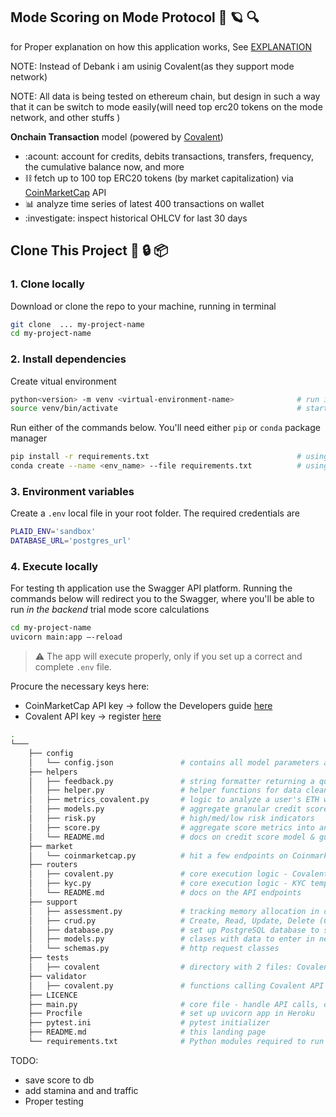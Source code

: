 ## Mode Scoring on Mode Protocol 🔮 :ringed_planet: :mag:

for Proper explanation on how this application works, See [EXPLANATION](./EXPLANATION.md)

NOTE: Instead of Debank i am usinig Covalent(as they support mode network)

NOTE: All data is being tested on ethereum chain, but design in such a way that it can be switch to mode easily(will need top erc20 tokens on the mode network, and other stuffs )

**Onchain Transaction** model (powered by [Covalent](./images/modescore.drawio.png))

- :acount: account for credits, debits transactions, transfers, frequency, the cumulative balance now, and more
- :chains: fetch up to 100 top ERC20 tokens (by market capitalization) via [CoinMarketCap](https://coinmarketcap.com/) API
- :bar_chart: analyze time series of latest 400 transactions on wallet
- :investigate: inspect historical OHLCV for last 30 days


## Clone This Project :key: :lock: :package:

### 1. Clone locally

Download or clone the repo to your machine, running in terminal

```bash
git clone  ... my-project-name
cd my-project-name
```

### 2. Install dependencies

Create vitual environment
```bash
python<version> -m venv <virtual-environment-name>              # run in venv
source venv/bin/activate                                        # start venv
```

Run either of the commands below. You'll need either `pip` or `conda` package manager

```bash
pip install -r requirements.txt                                 # using pip
conda create --name <env_name> --file requirements.txt          # using Conda
```

### 3. Environment variables

Create a `.env` local file in your root folder. The required credentials are

```bash
PLAID_ENV='sandbox'
DATABASE_URL='postgres_url'
```

### 4. Execute locally

For testing th application use the Swagger API platform. Running the commands below will redirect you to the Swagger, where you'll be able to run _in the backend_ trial mode score calculations

```bash
cd my-project-name
uvicorn main:app –-reload
```

> :warning: The app will execute properly, only if you set up a correct and complete `.env` file. <br/>

Procure the necessary keys here:

- CoinMarketCap API key &#8594; follow the Developers guide [here](https://coinmarketcap.com/api/documentation/v1/#section/Introduction)
- Covalent API key &#8594; register [here](https://goldrush.dev/platform/auth/register/)


```bash
.
└───
    ├── config
    │   └── config.json               # contains all model parameters and weights - tune this file to alter the model
    ├── helpers
    │   ├── feedback.py               # string formatter returning a qualitative score feedback
    │   ├── helper.py                 # helper functions for data cleaning
    │   ├── metrics_covalent.py       # logic to analyze a user's ETH wallet data (powered by Covalent)
    │   ├── models.py                 # aggregate granular credit score logic into 4 metrics
    │   ├── risk.py                   # high/med/low risk indicators
    │   ├── score.py                  # aggregate score metrics into an actual credit score
    │   └── README.md                 # docs on credit score model & guideline to clone project
    ├── market
    │   └── coinmarketcap.py          # hit a few endpoints on Coinmarketcap (live exchange rate & top cryptos)
    ├── routers
    │   ├── covalent.py               # core execution logic - Covalent
    │   ├── kyc.py                    # core execution logic - KYC template
    │   └── README.md                 # docs on the API endpoints
    ├── support
    │   ├── assessment.py             # tracking memory allocation in database
    │   ├── crud.py                   # Create, Read, Update, Delete (CRUD) - database handler
    │   ├── database.py               # set up PostgreSQL database to store computed scores
    │   ├── models.py                 # clases with data to enter in new row of database
    │   └── schemas.py                # http request classes
    ├── tests
    │   ├── covalent                  # directory with 2 files: Covalent pytests & dummy test data json
    ├── validator
    │   ├── covalent.py               # functions calling Covalent API
    ├── LICENCE
    ├── main.py                       # core file - handle API calls, directing them to the router folder
    ├── Procfile                      # set up uvicorn app in Heroku
    ├── pytest.ini                    # pytest initializer
    ├── README.md                     # this landing page
    └── requirements.txt              # Python modules required to run this project
```


TODO:
- save score to db
- add stamina and and traffic
- Proper testing